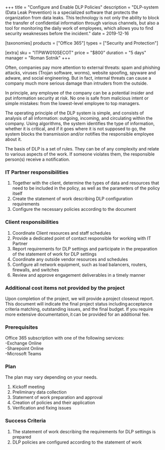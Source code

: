 +++
title = "Configure and Enable DLP Policies"
description = "DLP-system (Data Leak Prevention) is a specialized software that protects the organization from data leaks. This technology is not only the ability to block the transfer of confidential information through various channels, but also a tool for monitoring the daily work of employees, which allows you to find security weaknesses before the incident."
date = 2019-12-16

[taxonomies]
products = ["Office 365"]
types = ["Security and Protection"]

[extra]
sku = "ITPWW010SECOT"
price = "$800"
duration = "5 days"
manager = "Roman Sotnik"
+++

Often, companies pay more attention to external threats: spam and
phishing attacks, viruses (Trojan software, worms), website spoofing,
spyware and adware, and social engineering. But in fact, internal
threats can cause a company much more serious damage than intruders from
the outside.

In principle, any employee of the company can be a potential insider and
put information security at risk. No one is safe from malicious intent
or simple mistakes: from the lowest-level employee to top managers.

The operating principle of the DLP system is simple, and
consists of  analysis of all information: outgoing, incoming, and
circulating within the company. Using algorithms, the system identifies
the type of information, whether it is critical, and if it goes where it is not
supposed to go, the system blocks the transmission and/or notifies the
responsible employee about it.

The basis of DLP is a set of rules. They can be of any
complexity and relate to various aspects of the work. If someone
violates them, the responsible person(s) receive a notification.

### IT Partner responsibilities

1.  Together with the client, determine the types of data and resources
    that need to be included in the policy, as well as the parameters of
    the policy itself
2.  Create the statement of work describing DLP configuration
    requirements
3.  Configure the necessary policies according to the document

### Client responsibilities

1.  Coordinate Client resources and staff schedules
2.  Provide a dedicated point of contact responsible for working with IT
    Partner
3.  Report requirements for DLP settings and participate in the
    preparation of the statement of work for DLP settings
4.  Coordinate any outside vendor resources and schedules
5.  Configure all network equipment, such as load balancers, routers,
    firewalls, and switches
6.  Review and approve engagement deliverables in a timely manner

### Additional cost items not provided by the project

Upon completion of the project, we will provide a project closeout
report. This document will indicate the final project status
including acceptance criteria matching, outstanding issues, and the
final budget. If you require more extensive documentation, it can be
provided for an additional fee. 

### Prerequisites

Office 365 subscription with one of the following services:\
-Exchange Online\
-Sharepoint Online\
-Microsoft Teams

### Plan

The plan may vary depending on your needs.

1.  Kickoff meeting
2.  Preliminary data collection
3.  Statement of work preparation and approval
4.  Creation of policies and their application
5.  Verification and fixing issues

### Success Criteria

1.  The statement of work describing the requirements for DLP
    settings is prepared
2.  DLP policies are configured according to the statement of
    work

